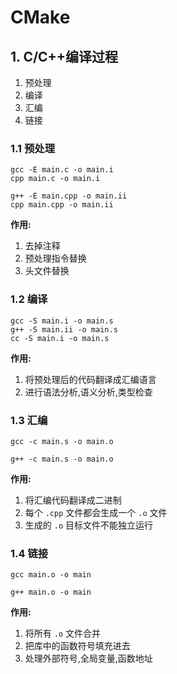 # CMake

## 1. C/C++编译过程

1. 预处理
2. 编译
3. 汇编
4. 链接

### 1.1 预处理

```
gcc -E main.c -o main.i
cpp main.c -o main.i

g++ -E main.cpp -o main.ii
cpp main.cpp -o main.ii
```

**作用:**

1. 去掉注释
2. 预处理指令替换
3. 头文件替换

### 1.2 编译

```
gcc -S main.i -o main.s
g++ -S main.ii -o main.s
cc -S main.i -o main.s
```

**作用:**

1. 将预处理后的代码翻译成汇编语言
2. 进行语法分析,语义分析,类型检查

### 1.3 汇编

```
gcc -c main.s -o main.o

g++ -c main.s -o main.o
```

**作用:**

1. 将汇编代码翻译成二进制
2. 每个 `.cpp` 文件都会生成一个 `.o` 文件
2. 生成的 `.o` 目标文件不能独立运行

### 1.4 链接

```
gcc main.o -o main

g++ main.o -o main
```

**作用:**

1. 将所有 `.o` 文件合并
2. 把库中的函数符号填充进去
3. 处理外部符号,全局变量,函数地址
